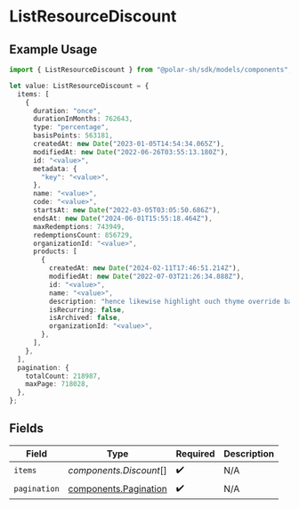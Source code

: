 # ListResourceDiscount

## Example Usage

```typescript
import { ListResourceDiscount } from "@polar-sh/sdk/models/components";

let value: ListResourceDiscount = {
  items: [
    {
      duration: "once",
      durationInMonths: 762643,
      type: "percentage",
      basisPoints: 563181,
      createdAt: new Date("2023-01-05T14:54:34.065Z"),
      modifiedAt: new Date("2022-06-26T03:55:13.180Z"),
      id: "<value>",
      metadata: {
        "key": "<value>",
      },
      name: "<value>",
      code: "<value>",
      startsAt: new Date("2022-03-05T03:05:50.686Z"),
      endsAt: new Date("2024-06-01T15:55:18.464Z"),
      maxRedemptions: 743949,
      redemptionsCount: 856729,
      organizationId: "<value>",
      products: [
        {
          createdAt: new Date("2024-02-11T17:46:51.214Z"),
          modifiedAt: new Date("2022-07-03T21:26:34.888Z"),
          id: "<value>",
          name: "<value>",
          description: "hence likewise highlight ouch thyme override bah zowie",
          isRecurring: false,
          isArchived: false,
          organizationId: "<value>",
        },
      ],
    },
  ],
  pagination: {
    totalCount: 218987,
    maxPage: 718028,
  },
};
```

## Fields

| Field                                                          | Type                                                           | Required                                                       | Description                                                    |
| -------------------------------------------------------------- | -------------------------------------------------------------- | -------------------------------------------------------------- | -------------------------------------------------------------- |
| `items`                                                        | *components.Discount*[]                                        | :heavy_check_mark:                                             | N/A                                                            |
| `pagination`                                                   | [components.Pagination](../../models/components/pagination.md) | :heavy_check_mark:                                             | N/A                                                            |